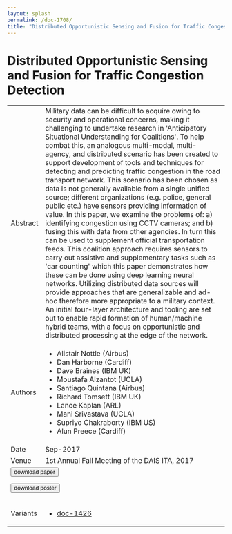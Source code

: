 ```yaml
---
layout: splash
permalink: /doc-1708/
title: "Distributed Opportunistic Sensing and Fusion for Traffic Congestion Detection"
---
```


# Distributed Opportunistic Sensing and Fusion for Traffic Congestion Detection

<table>
    <tbody>
    <tr>
        <td>Abstract</td>
        <td>Military data can be difficult to acquire owing to security and operational concerns, making it challenging to undertake research in 'Anticipatory Situational Understanding for Coalitions'. To help combat this, an analogous multi-modal, multi-agency, and distributed scenario has been created to support development of tools and techniques for detecting and predicting traffic congestion in the road transport network. This scenario has been chosen as data is not generally available from a single unified source; different organizations (e.g. police, general public etc.) have sensors providing information of value. In this paper, we examine the problems of: a) identifying congestion using CCTV cameras; and b) fusing this with data from other agencies. In turn this can be used to supplement official transportation feeds. This coalition approach requires sensors to carry out assistive and supplementary tasks such as 'car counting' which this paper demonstrates how these can be done using deep learning neural networks. Utilizing distributed data sources will provide approaches that are generalizable and ad-hoc therefore more appropriate to a military context. An initial four-layer architecture and tooling are set out to enable rapid formation of human/machine hybrid teams, with a focus on opportunistic and distributed processing at the edge of the network.</td>
    </tr>
    <tr>
        <td>Authors</td>
        <td>
            <ul>
                <li>Alistair Nottle (Airbus)</li>
                <li>Dan Harborne (Cardiff)</li>
                <li>Dave Braines (IBM UK)</li>
                <li>Moustafa Alzantot (UCLA)</li>
                <li>Santiago Quintana (Airbus)</li>
                <li>Richard Tomsett (IBM UK)</li>
                <li>Lance Kaplan (ARL)</li>
                <li>Mani Srivastava (UCLA)</li>
                <li>Supriyo Chakraborty (IBM US)</li>
                <li>Alun Preece (Cardiff)</li>
            </ul>
        </td>
    </tr>
    <tr>
        <td>Date</td>
        <td>Sep-2017</td>
    </tr>
    <tr>
        <td>Venue</td>
        <td>1st Annual Fall Meeting of the DAIS ITA, 2017</td>
    </tr>
        <tr>
            <td colspan="2">
                <form method="get" action="https://dais-ita.org/sites/default/files/S_029-paper.pdf">
                    <button type="submit">download paper</button>
                </form>
                <form method="get" action="https://dais-ita.org/sites/default/files/S_029-poster.pdf">
                    <button type="submit">download poster</button>
                </form>
            </td>
        </tr>
        <tr>
            <td>Variants</td>
            <td>
                <ul>
                    <li><a href="\doc-1426\">doc-1426</a></li>
                </ul>
            </td>
        </tr>
    </tbody>
</table>
